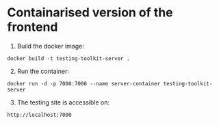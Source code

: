 # Containarised version of the frontend

1. Build the docker image:
```
docker build -t testing-toolkit-server .
```
2. Run the container:
```
docker run -d -p 7000:7000 --name server-container testing-toolkit-server
```
3. The testing site is accessible on:
```
http://localhost:7000
```